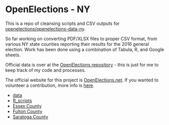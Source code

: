 # OpenElections - NY

This is a repo of cleansing scripts and CSV outputs for [openelections/openelections-data-ny](https://github.com/openelections/openelections-data-ny). 

So far working on converting PDF/XLSX files to proper CSV format, from various NY state counties reporting their results for the 2016 general election. Work has been done using a combination of Tabula, R, and Google sheets.

Official data is over at the [OpenElections repository](https://github.com/openelections/openelections-data-ny) - this is just for me to keep track of my code and processes. 

The official website for this project is [OpenElections.net](http://www.openelections.net/). If you wanted to volunteer a contribution, more info is [here](https://github.com/openelections/openelections-data-ny/issues/9).

- [data](data)
- [R_scripts](R_scripts)
- [Essex County](R_scripts/essex.R)
- [Fulton County](R_scripts/fulton.R)
- [Saratoga County](R_scripts/saratoga.R)